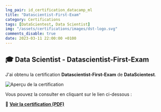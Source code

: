 ```yaml
---
lng_pair: id_certification_datacamp_ml
title: "Datascientist-First-Exam"
category: Certifications
tags: [DataScientest, Data Scientist]
img: "/assets/certifications/images/dst-logo.svg"
comments_disable: true
date: 2023-03-11 22:00:00 +0100
---
```


## 🎓 Data Scientist - Datascientist-First-Exam

J'ai obtenu la certification **Datascientist-First-Exam** de **DataScientest**.

![Aperçu de la certification](/assets/certifications/images/Datascientist-First-Exam.jpg)  

Vous pouvez la consulter en cliquant sur le lien ci-dessous :

📜 **[Voir la certification (PDF)](/assets/certifications/datascientist/0-Datascientist-First-Exam.pdf)** 
